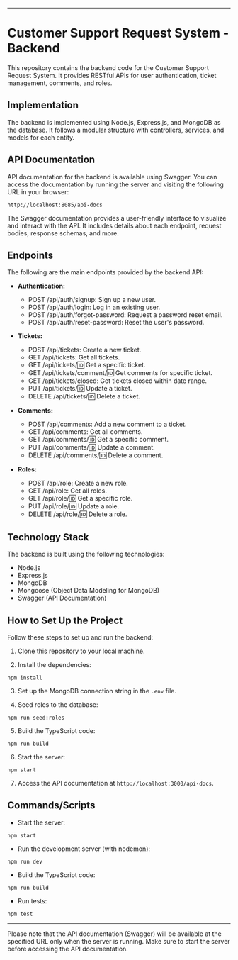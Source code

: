 
---

# Customer Support Request System - Backend

This repository contains the backend code for the Customer Support Request System. It provides RESTful APIs for user authentication, ticket management, comments, and roles.

## Implementation

The backend is implemented using Node.js, Express.js, and MongoDB as the database. It follows a modular structure with controllers, services, and models for each entity.

## API Documentation

API documentation for the backend is available using Swagger. You can access the documentation by running the server and visiting the following URL in your browser:

```
http://localhost:8085/api-docs
```

The Swagger documentation provides a user-friendly interface to visualize and interact with the API. It includes details about each endpoint, request bodies, response schemas, and more.

## Endpoints

The following are the main endpoints provided by the backend API:

- **Authentication:**
  - POST /api/auth/signup: Sign up a new user.
  - POST /api/auth/login: Log in an existing user.
  - POST /api/auth/forgot-password: Request a password reset email.
  - POST /api/auth/reset-password: Reset the user's password.

- **Tickets:**
  - POST /api/tickets: Create a new ticket.
  - GET /api/tickets: Get all tickets.
  - GET /api/tickets/:id: Get a specific ticket.
  - GET /api/tickets/comment/:id: Get comments for specific ticket.
  - GET /api/tickets/closed: Get tickets closed within date range.
  - PUT /api/tickets/:id: Update a ticket.
  - DELETE /api/tickets/:id: Delete a ticket.

- **Comments:**
  - POST /api/comments: Add a new comment to a ticket.
  - GET /api/comments: Get all comments.
  - GET /api/comments/:id: Get a specific comment.
  - PUT /api/comments/:id: Update a comment.
  - DELETE /api/comments/:id: Delete a comment.

- **Roles:**
  - POST /api/role: Create a new role.
  - GET /api/role: Get all roles.
  - GET /api/role/:id: Get a specific role.
  - PUT /api/role/:id: Update a role.
  - DELETE /api/role/:id: Delete a role.

## Technology Stack

The backend is built using the following technologies:

- Node.js
- Express.js
- MongoDB
- Mongoose (Object Data Modeling for MongoDB)
- Swagger (API Documentation)

## How to Set Up the Project

Follow these steps to set up and run the backend:

1. Clone this repository to your local machine.

2. Install the dependencies:

```
npm install
```

3. Set up the MongoDB connection string in the `.env` file.

4. Seed roles to the database:

```
npm run seed:roles
```

5. Build the TypeScript code:

```
npm run build
```

6. Start the server:

```
npm start
```

7. Access the API documentation at `http://localhost:3000/api-docs`.

## Commands/Scripts

- Start the server:

```
npm start
```

- Run the development server (with nodemon):

```
npm run dev
```

- Build the TypeScript code:

```
npm run build
```

- Run tests:

```
npm test
```

---

Please note that the API documentation (Swagger) will be available at the specified URL only when the server is running. Make sure to start the server before accessing the API documentation.